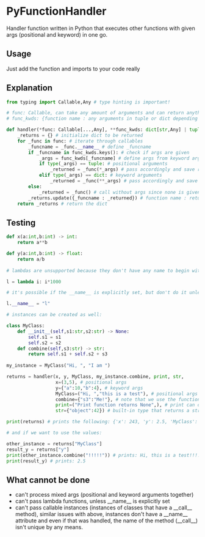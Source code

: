 # PyFunctionHandler
Handler function written in Python that executes other functions with given args (positional and keyword) in one go.
## Usage
Just add the function and imports to your code really
## Explanation
```python
from typing import Callable,Any # type hinting is important!

# func: Callable, can take any amount of arguments and can return anything
# func_kwds: {function name : any arguments in tuple or dict depending on arg type}

def handler(*func: Callable[...,Any], **func_kwds: dict[str,Any] | tuple[Any]) -> dict[str,Any]:
    _returns = {} # initialize dict to be returned
    for _func in func: # iterate through callables
        _funcname = _func.__name__ # define _funcname
        if _funcname in func_kwds.keys(): # check if args are given
            _args = func_kwds[_funcname] # define args from keyword args dict
            if type(_args) == tuple: # positional arguments 
                _returned = _func(*_args) # pass accordingly and save returned value
            elif type(_args) == dict: # keyword arguments
                _returned = _func(**_args) # pass accordingly and save returned value
        else:
            _returned = _func() # call without args since none is given
        _returns.update({_funcname : _returned}) # function name : returned object
    return _returns # return the dict
```

## Testing
```python
def x(a:int,b:int) -> int:
    return a**b

def y(a:int,b:int) -> float:
    return a/b
    
# lambdas are unsupported because they don't have any name to begin with! 

l = lambda i: i*1000 

# it's possible if the __name__ is explicitly set, but don't do it unless you absolutely have to. It's not Pythonic at all  

l.__name__ = "l"

# instances can be created as well:

class MyClass:
    def __init__(self,s1:str,s2:str) -> None:
        self.s1 = s1
        self.s2 = s2
    def combine(self,s3:str) -> str:
        return self.s1 + self.s2 + s3
    
my_instance = MyClass("Hi, ", "I am ")

returns = handler(x, y, MyClass, my_instance.combine, print, str, 
                  x=(3,5), # positional args 
                  y={"a":10,"b":4}, # keyword args
                  MyClass=("Hi, ","this is a test"), # positional args passed to class
                  combine={"s3":"Me!"}, # note that we use the function name only
                  print=("Print function returns None",), # print can only accept positional args
                  str={"object":42}) # built-in type that returns a string

print(returns) # prints the following: {'x': 243, 'y': 2.5, 'MyClass': <__main__.MyClass object at <address in memory>>, 'combine': 'Hi, I am Me!', 'print': None, 'str': '42'}

# and if we want to use the values:

other_instance = returns["MyClass"]
result_y = returns["y"]
print(other_instance.combine("!!!!!")) # prints: Hi, this is a test!!!!!
print(result_y) # prints: 2.5
```
## What cannot be done
- can't process mixed args (positional and keyword arguments together)
- can't pass lambda functions, unless \_\_name\_\_ is explicitly set
- can't pass callable instances (instances of classes that have a \_\_call\_\_ method), similar issues with above, instances don't have a \_\_name\_\_ attribute and even if that was handled, the name of the method (\_\_call\_\_) isn't unique by any means.

